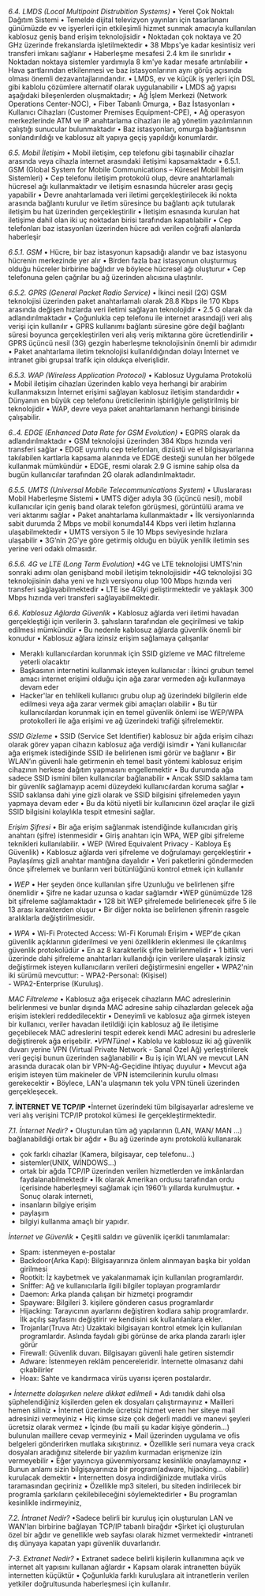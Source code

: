 
*6.4. LMDS (Local Multipoint Distrubition Systems)*
• Yerel Çok Noktalı Dağıtım Sistemi
• Temelde dijital televizyon yayınları için tasarlananı günümüzde ev ve işyerleri için etkileşimli hizmet sunmak amacıyla kullanılan kablosuz geniş band erişim teknolojisidir
• Noktadan çok noktaya ve 20 GHz üzerinde frekanslarda işletilmektedir
• 38 Mbps'ye kadar kesintisiz veri transferi imkanı sağlanır
• Haberleşme mesafesi 2.4 km ile sınırlıdır
• Noktadan noktaya sistemler yardımıyla 8 km'ye kadar mesafe artırılabilir
• Hava şartlarından etkilenmesi ve baz istasyonlarının aynı görüş açısında olması önemli dezavantajlarındandır.
• LMDS, ev ve küçük iş yerleri için DSL gibi kablolu çözümlere alternatif olarak uygulanabilir
• LMDS ağ yapısı aşağıdaki bileşenlerden oluşmaktadır;
	• Ağ İşlem Merkezi (Network Operations Center-NOC),
	• Fiber Tabanlı Omurga,
	• Baz İstasyonları
	• Kullanıcı Cihazları (Customer Premises Equipment-CPE),
• Ağ operasyon merkezlerinde ATM ve IP anahtarlama cihazları ile ağ yönetim yazılımlarının çalıştığı sunucular bulunmaktadır
• Baz istasyonları, omurga bağlantısının sonlandırıldığı ve kablosuz alt 
yapıya geçiş yapıldığı konumlardır.

*6.5. Mobil İletişim*
• Mobil iletişim, cep telefonu gibi taşınabilir cihazlar arasında veya cihazla internet arasındaki iletişimi kapsamaktadır
• 6.5.1. GSM (Global System for Mobile Communications – Küresel Mobil İletişim Sistemleri)
• Cep telefonu iletişim protokolü olup, devre anahtarlamalı hücresel ağı kullanmaktadır ve iletişim esnasında hücreler arası geçiş yapabilir
• Devre anahtarlamada veri iletimi gerçekleştirilecek iki nokta arasında bağlantı kurulur ve iletim süresince bu bağlantı açık tutularak iletişim bu hat üzerinden gerçekleştirilir
• İletişim esnasında kurulan hat iletişime dahil olan iki uç noktadan birisi tarafından kapatılabilir
• Cep telefonları baz istasyonları üzerinden hücre adı verilen coğrafi alanlarda haberleşir

*6.5.1. GSM*
• Hücre, bir baz istasyonun kapsadığı alandır ve baz istasyonu hücrenin merkezinde yer alır
• Birden fazla baz istasyonun oluşturmuş olduğu hücreler birbirine bağlıdır ve böylece hücresel ağı oluşturur
• Cep telefonuna gelen çağrılar bu ağ üzerinden alıcısına ulaştırılır. 

*6.5.2. GPRS (General Packet Radio Service)*
• İkinci nesil (2G) GSM teknolojisi üzerinden paket anahtarlamalı olarak 28.8 Kbps ile 170 Kbps arasında değişen hızlarda veri iletimi sağlayan teknolojidir
• 2.5 G olarak da adlandırılmaktadır
• Çoğunlukla cep telefonu ile internet arasındaj(i veri alış verişi için kullanılır
• GPRS kullanımı bağlantı süresine göre değil bağlantı süresi boyunca gerçekleştirilen veri alış veriş miktarına göre ücretlendirilir
• GPRS üçüncü nesil (3G) gezgin haberleşme teknolojisinin önemli bir adımıdır
• Paket anahtarlama iletim teknolojisi kullanıldığından dolayı İnternet ve intranet gibi grupsal trafik için oldukça elverişlidir.

*6.5.3. WAP (Wireless Application Protocol)*
• Kablosuz Uygulama Protokolü
• Mobil iletişim cihazları üzerinden kablo veya herhangi bir arabirim kullanmaksızın İnternet erişimi sağlayan kablosuz iletişim standardıdır
• Dünyanın en büyük cep telefonu üreticilerinin işbirliğiyle geliştirilmiş bir teknolojidir
• WAP, devre veya paket anahtarlamanın herhangi birisinde çalışabilir.

*6..4. EDGE (Enhanced Data Rate for GSM Evolution)*
• EGPRS olarak da adlandırılmaktadır
• GSM teknolojisi üzerinden 384 Kbps hızında veri transferi sağlar
• EDGE uyumlu cep telefonları, dizüstü ve el bilgisayarlarına takılabilen kartlarla kapsama alanında ve EDGE desteği sunulan her bölgede kullanmak mümkündür
• EDGE, resmi olarak 2.9 G ismine sahip olsa da bugün kullanıcılar tarafından 2G olarak adlandırılmaktadır.

*6.5.5. UMTS (Universal Mobile Telecommunications System)*
• Uluslararası Mobil Haberleşme Sistemi
• UMTS diğer adıyla 3G (üçüncü nesil), mobil kullanıcılar için geniş band olarak telefon görüşmesi, görüntülü arama ve veri aktarımı sağlar
• Paket anahtarlama kullanmaktadır
• İlk versiyonlarında sabit durumda 2 Mbps ve mobil konumda144 Kbps veri iletim hızlarına ulaşabilmektedir
• UMTS versiyon 5 ile 10 Mbps seviyesinde hızlara ulaşabilir
• 3G’nin 2G'ye göre getirmiş olduğu en büyük yenilik iletimin ses yerine veri odaklı olmasıdır.

*6.5.6. 4G ve LTE (Long Term Evolution)*
•4G ve LTE teknolojisi UMTS'nin sonraki adımı olan genişband mobil iletişim teknolojisidir
•4G teknolojisi 3G teknolojisinin daha yeni ve hızlı versiyonu olup 100 Mbps hızında veri transferi sağlayabilmektedir
• LTE ise 4Glyi geliştirmektedir ve yaklaşık 300 Mbps hızında veri transferi sağlayabilmektedir.

*6.6. Kablosuz Ağlarda Güvenlik*
• Kablosuz ağlarda veri iletimi havadan gerçekleştiği için verilerin 3. şahısların tarafından ele geçirilmesi ve takip edilmesi mümkündür
• Bu nedenle kablosuz ağlarda güvenlik önemli bir konudur
• Kablosuz ağlara izinsiz erişim sağlamaya çalışanlar 
- Meraklı kullanıcılardan korunmak için SSID gizleme ve MAC filtreleme yeterli olacaktır
- Başkasının internetini kullanmak isteyen kullanıcılar : İkinci grubun temel amacı internet erişimi olduğu için ağa zarar vermeden ağı kullanmaya devam eder
- Hacker'lar en tehlikeli kullanıcı grubu olup ağ üzerindeki bilgilerin elde edilmesi veya ağa zarar vermek gibi amaçları olabilir
• Bu tür kullanıcılardan korunmak için en temel güvenlik önlemi ise WEP/WPA protokolleri ile ağa erişimi ve ağ üzerindeki trafiği şifrelemektir.

*SSID Gizleme*
• SSID (Service Set Identifier) kablosuz bir ağda erişim cihazı olarak görev yapan cihazın kablosuz ağa verdiği isimdir
• Yani kullanıcılar ağa erişmek istediğinde SSID ile belirlenen ismi görür ve bağlanır
• Bir WLAN’ın güvenli hale getirmenin eh temel basit yöntemi kablosuz erişim cihazının herkese dağıtım yapmasını engellemektir
• Bu durumda ağa sadece SSID ismini bilen kullanıcılar bağlanabilir
• Ancak SSID saklama tam bir güvenlik sağlamayıp acemi düzeydeki kullanıcılardan koruma sağlar
• SSID saklansa dahi yine gizli olarak ve SSID bilgisini şifrelemeden yayın yapmaya devam eder
• Bu da kötü niyetli bir kullanıcının özel araçlar ile gizli SSID bilgisini kolaylıkla tespit etmesini sağlar.

*Erişim Şifresi*
• Bir ağa erişim sağlanmak istendiğinde kullanıcıdan giriş anahtarı (şifre) istenmesidir
• Giriş anahtarı için WPA, WEP gibi şifreleme teknikleri kullanılabilir.
• WEP (Wired Equivalent Privacy - Kabloya Eş Güvenlik)
• Kablosuz ağlarda veri şifreleme ve doğrulamayı gerçekleştirir
• Paylaşılmış gizli anahtar mantığına dayalıdır
• Veri paketlerini göndermeden önce şifrelemek ve bunların veri bütünlüğünü kontrol etmek için kullanılır

*• WEP*
• Her şeyden önce kullanılan şifre Uzunluğu ve belirlenen şifre önemlidir
• Şifre ne kadar uzunsa o kadar sağlamdır
•WEP günümüzde 128 bit şifreleme sağlamaktadır
• 128 bit WEP şifrelemede belirlenecek şifre 5 ile 13 arası karakterden oluşur
• Bir diğer nokta ise belirlenen şifrenin rasgele aralıklarla değiştirilmesidir.

*• WPA*
• Wi-Fi Protected Access: Wi-Fi Korumalı Erişim
• WEP'de çıkan güvenlik açıklarının giderilmesi ve yeni özelliklerin eklenmesi ile çıkarılmış güvenlik protokolüdür
• En az 8 karakterlik şifre belirlenmelidir
• 1 bitlik veri üzerinde dahi şifreleme anahtarları kullandığı için verilere ulaşarak izinsiz değiştirmek isteyen kullanıcıların verileri değiştirmesini engeller
• WPA2'nin iki sürümü mevcuttur:
       - WPA2-Personal: (Kişisel)          
       - WPA2-Enterprise (Kuruluş).

*MAC Filtreleme*
• Kablosuz ağa erişecek cihazların MAC adreslerinin belirlenmesi ve bunlar dışında MAC adresine sahip cihazlardan gelecek ağa erişim istekleri reddedilecektir
• Deneyimli ve kablosuz ağa girmek isteyen bir kullanıcı, veriler havadan iletildiği için kablosuz ağ ile iletişime geçebilecek MAC adreslerini tespit ederek kendi MAC adresini bu adreslerle değiştirerek ağa erişebilir.
*•VPNTünel*
• Kablolu ve kablosuz iki ağ güvenlik duvarı yerine VPN (Virtual Private Network - Sanal Özel Ağ) yerleştirilerek veri geçişi bunun üzerinden sağlanabilir
• Bu iş için WLAN ve mevcut LAN arasında duracak olan bir VPN-Ağ-Geçidine ihtiyaç duyulur
• Mevcut ağa erişim isteyen tüm makineler de VPN istemcilerinin kurulu olması gerekecektir
• Böylece, LAN'a ulaşmanın tek yolu VPN tüneli üzerinden gerçekleşecek.


**7. İNTERNET VE TCP/IP**
•İnternet üzerindeki tüm bilgisayarlar adresleme ve veri alış verişini TCP/IP  protokol kümesi ile gerçekleştirmektedir.

*7.1. İnternet Nedir?*
• Oluşturulan tüm ağ yapılarının (LAN, WAN/ MAN …) bağlanabildiği ortak bir ağdır
• Bu ağ üzerinde aynı protokolü kullanarak
- çok farklı cihazlar (Kamera, bilgisayar, cep telefonu...)
- sistemler(UNlX, WİNDOWS...)
- ortak bir ağda TCP/IP üzerinden verilen hizmetlerden ve imkânlardan faydalanabilmektedir
• İlk olarak Amerikan ordusu tarafından ordu içerisinde haberleşmeyi sağlamak için 1960'lı yıllarda kurulmuştur.
• Sonuç olarak interneti,
- insanların bilgiye erişim
-  paylaşım
- bilgiyi kullanma amaçlı bir yapıdır.

*İnternet ve Güvenlik*
• Çeşitli saldırı ve güvenlik içerikli tanımlamalar:
- Spam: istenmeyen e-postalar
- Backdoor(Arka Kapı): Bilgisayarınıza önlem alınmayan başka bir yoldan girilmesi
- Rootkit: İz kaybetmek ve yakalanmamak için  kullanılan programlardır.
- Snİffer: Ağ ve kullanıcılarla ilgili bilgiler toplayan programlardır
- Daemon: Arka planda çalışan bir hizmetçi programdır
- Spayware: Bilgileri 3. kişilere gönderen casus programlardır
- Hijacking: Tarayıcının ayarlarını değiştiren kodlara sahip programlardır. İlk açılış sayfasını değiştirir ve kendisini sık kullanılanlara ekler.
- TrojanIar(Truva Atı:) Uzaktaki bilgisayarı kontrol etmek İçin kullanılan programlardır. Aslında faydalı gibi görünse de arka planda zararlı işler görür
- Firewall: Güvenlik duvarı. Bilgisayarı güvenli hale getiren sistemdir
- Adware: İstenmeyen reklâm pencereleridir. İnternette olmasanız dahi çıkabilirler
- Hoax: Sahte ve kandırmaca virüs uyarısı içeren postalardır.

*• İnternette dolaşırken nelere dikkat edilmeli*
• Adı tanıdık dahi olsa şüphelendiğiniz kişilerden gelen ek dosyaları çalıştırmayınız
• Mailleri hemen siliniz
• İnternet üzerinde ücretsiz hizmet veren her siteye mail adresinizi vermeyiniz
• Hiç kimse size çok değerli maddi ve manevi şeyleri ücretsiz olarak vermez
• İçinde (bu maili şu kadar kişiye gönderin...) bulunulan maillere cevap vermeyiniz
• Mail üzerinden uygulama ve ofis belgeleri gönderirken mutlaka sıkıştırınız.
• Özellikle seri numara veya crack dosyaları aradığınız sitelerde bir yazılım kurmadan erişmenize izin vermeyebilir
• Eğer yayıncıya güvenmiyorsanız kesinlikle onaylamayınız
• Bunun anlamı sizin bilgişayarınıza bir program(adware, hijacking... olabilir) kurulacak demektir
• İnternetten dosya indirdiğinizde mutlaka virüs taramasından geçiriniz
• Özellikle mp3 siteleri, bu siteden indirilecek bir programla şarkıların çekilebileceğini söylemektedirler
• Bu programlan kesinlikle indirmeyiniz,

*7.2. İntranet Nedir?*
•Sadece belirli bir kuruluş için oluşturulan LAN ve WAN'ları birbirine bağlayan TCP/IP tabanlı birağdır
•Şirket içi oluşturulan özel bir ağdır ve genellikle web sayfası olarak hizmet vermektedir
•intraneti dış dünyaya kapatan yapı güvenlik duvarlarıdır.

*7-3. Extranet Nedir?*
• Extranet sadece belirli kişilerin kullanımına açık ve internet alt yapısını kullanan ağlardır
• Kapsam olarak intranetten büyük internetten küçüktür
• Çoğunlukla farklı kuruluşlara ait intranetlerin verilen yetkiler doğrultusunda haberleşmesi için kullanılır.
